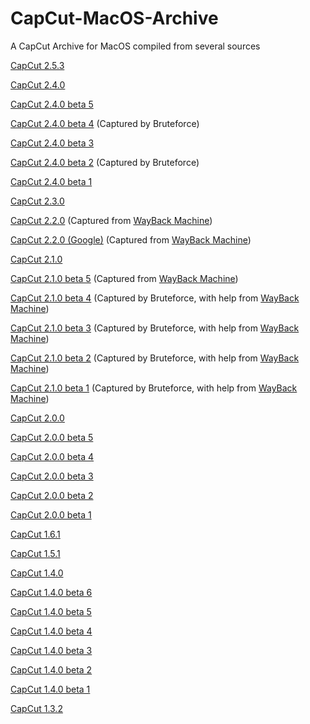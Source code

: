 # CapCut-MacOS-Archive
A CapCut Archive for MacOS compiled from several sources

[CapCut 2.5.3](https://lf16-capcut.faceulv.com/obj/capcutpc-packages-us/packages/CapCut_2_5_3_819_capcutpc_0_creatortool.dmg)

[CapCut 2.4.0](https://lf16-capcut.faceulv.com/obj/capcutpc-packages-us/packages/CapCut_2_4_0_646_capcutpc_0_creatortool.dmg)

[CapCut 2.4.0 beta 5](https://lf16-capcut.faceulv.com/obj/capcutpc-packages-us/packages/CapCut_2_4_0-beta5_645_capcutpc_beta_creatortool.dmg)

[CapCut 2.4.0 beta 4](https://lf16-capcut.faceulv.com/obj/capcutpc-packages-us/packages/CapCut_2_4_0-beta4_637_capcutpc_beta_creatortool.dmg) (Captured by Bruteforce)

[CapCut 2.4.0 beta 3](https://lf16-capcut.faceulv.com/obj/capcutpc-packages-us/packages/CapCut_2_4_0-beta3_631_capcutpc_beta_creatortool.dmg)

[CapCut 2.4.0 beta 2](https://lf16-capcut.faceulv.com/obj/capcutpc-packages-us/packages/CapCut_2_4_0-beta2_627_capcutpc_beta_creatortool.dmg) (Captured by Bruteforce)

[CapCut 2.4.0 beta 1](https://lf16-capcut.faceulv.com/obj/capcutpc-packages-us/packages/CapCut_2_4_0-beta1_610_capcutpc_beta_creatortool.dmg)

[CapCut 2.3.0](https://lf16-capcut.faceulv.com/obj/capcutpc-packages-us/packages/CapCut_2_3_0_579_capcutpc_0_creatortool.dmg)

[CapCut 2.2.0](https://lf16-capcut.faceulv.com/obj/capcutpc-packages-us/packages/CapCut_2_2_0_506_capcutpc_0_creatortool.dmg) (Captured from [WayBack Machine](https://web.archive.org/web/*/https://lf16-capcut.faceulv.com/obj/capcutpc-packages-us/packages*))

[CapCut 2.2.0 (Google)](https://lf16-capcut.faceulv.com/obj/capcutpc-packages-us/packages/CapCut_2_2_0_506_capcutpc_google_creatortool.dmg) (Captured from [WayBack Machine](https://web.archive.org/web/*/https://lf16-capcut.faceulv.com/obj/capcutpc-packages-us/packages*))

[CapCut 2.1.0](https://lf16-capcut.faceulv.com/obj/capcutpc-packages-us/packages/CapCut_2_1_0_424_capcutpc_0.dmg)

[CapCut 2.1.0 beta 5](https://lf16-capcut.faceulv.com/obj/capcutpc-packages-us/packages/CapCut_2_1_0-beta5_418_capcutpc_beta.dmg) (Captured from [WayBack Machine](https://web.archive.org/web/*/https://lf16-capcut.faceulv.com/obj/capcutpc-packages-us/packages*))

[CapCut 2.1.0 beta 4](https://lf16-capcut.faceulv.com/obj/capcutpc-packages-us/packages/CapCut_2_1_0-beta4_412_capcutpc_beta.dmg) (Captured by Bruteforce, with help from [WayBack Machine](https://web.archive.org/web/*/https://lf16-capcut.faceulv.com/obj/capcutpc-packages-us/packages*))

[CapCut 2.1.0 beta 3](https://lf16-capcut.faceulv.com/obj/capcutpc-packages-us/packages/CapCut_2_1_0-beta3_410_capcutpc_beta.dmg) (Captured by Bruteforce, with help from [WayBack Machine](https://web.archive.org/web/*/https://lf16-capcut.faceulv.com/obj/capcutpc-packages-us/packages*))

[CapCut 2.1.0 beta 2](https://lf16-capcut.faceulv.com/obj/capcutpc-packages-us/packages/CapCut_2_1_0-beta2_406_capcutpc_beta.dmg) (Captured by Bruteforce, with help from [WayBack Machine](https://web.archive.org/web/*/https://lf16-capcut.faceulv.com/obj/capcutpc-packages-us/packages*))

[CapCut 2.1.0 beta 1](https://lf16-capcut.faceulv.com/obj/capcutpc-packages-us/packages/CapCut_2_1_0-beta1_402_capcutpc_beta.dmg) (Captured by Bruteforce, with help from [WayBack Machine](https://web.archive.org/web/*/https://lf16-capcut.faceulv.com/obj/capcutpc-packages-us/packages*))

[CapCut 2.0.0](https://lf16-capcut.faceulv.com/obj/capcutpc-packages-us/packages/CapCut_2_0_0_359_capcutpc_0.dmg)

[CapCut 2.0.0 beta 5](https://lf16-capcut.faceulv.com/obj/capcutpc-packages-us/packages/CapCut_2_0_0-beta5_352_capcutpc_beta.dmg)

[CapCut 2.0.0 beta 4](https://lf16-capcut.faceulv.com/obj/capcutpc-packages-us/packages/CapCut_2_0_0-beta4_350_capcutpc_beta.dmg)

[CapCut 2.0.0 beta 3](https://lf16-capcut.faceulv.com/obj/capcutpc-packages-us/packages/CapCut_2_0_0-beta3_347_capcutpc_beta.dmg)

[CapCut 2.0.0 beta 2](https://lf16-capcut.faceulv.com/obj/capcutpc-packages-us/packages/CapCut_2_0_0-beta2_344_capcutpc_beta.dmg)

[CapCut 2.0.0 beta 1](https://lf16-capcut.faceulv.com/obj/capcutpc-packages-us/packages/CapCut_2_0_0-beta1_337_capcutpc_beta.dmg)

[CapCut 1.6.1](https://lf16-capcut.faceulv.com/obj/capcutpc-packages-us/packages/CapCut_1_6_1_308_capcutpc_0.dmg)

[CapCut 1.5.1](https://lf16-capcut.faceulv.com/obj/capcutpc-packages-us/packages/CapCut_1_5_1_248_capcutpc_0.dmg)

[CapCut 1.4.0](https://lf16-capcut.faceulv.com/obj/capcutpc-packages-us/packages/CapCut_1_4_0_188_capcutpc_0.dmg)

[CapCut 1.4.0 beta 6](https://lf16-capcut.faceulv.com/obj/capcutpc-packages-us/packages/CapCut_1_4_0-beta6_176_capcutpc_beta.dmg)

[CapCut 1.4.0 beta 5](https://lf16-capcut.faceulv.com/obj/capcutpc-packages-us/packages/CapCut_1_4_0-beta5_174_capcutpc_beta.dmg)

[CapCut 1.4.0 beta 4](https://lf16-capcut.faceulv.com/obj/capcutpc-packages-us/packages/CapCut_1_4_0-beta4_171_capcutpc_beta.dmg)

[CapCut 1.4.0 beta 3](https://lf16-capcut.faceulv.com/obj/capcutpc-packages-us/packages/CapCut_1_4_0-beta3_168_capcutpc_beta.dmg)

[CapCut 1.4.0 beta 2](https://lf16-capcut.faceulv.com/obj/capcutpc-packages-us/packages/CapCut_1_4_0-beta2_167_capcutpc_beta.dmg)

[CapCut 1.4.0 beta 1](https://lf16-capcut.faceulv.com/obj/capcutpc-packages-us/packages/CapCut_1_4_0-beta1_165_capcutpc_beta.dmg)

[CapCut 1.3.2](https://lf16-capcut.faceulv.com/obj/capcutpc-packages-us/packages/CapCut_1_3_2_159_capcutpc_0.dmg)
